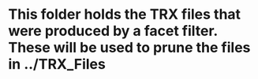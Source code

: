 # This folder holds the TRX files that were produced by a facet filter.  These will be used to prune the files in ../TRX_Files
